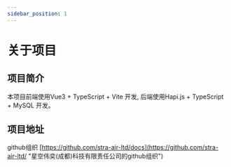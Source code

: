 ```yaml
---
sidebar_position: 1
---
```


# 关于项目  

## 项目简介
本项目前端使用Vue3 + TypeScript + Vite 开发, 后端使用Hapi.js + TypeScript + MySQL 开发。  

## 项目地址  

github组织 [https://github.com/stra-air-ltd/docs](https://github.com/stra-air-ltd/ "星空伟奕(成都)科技有限责任公司的github组织")  

